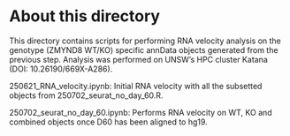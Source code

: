 # About this directory

This directory contains scripts for performing RNA velocity analysis on the genotype (ZMYND8 WT/KO) specific annData objects generated from the previous step. Analysis was performed on UNSW’s HPC cluster Katana (DOI: 10.26190/669X-A286).

250621_RNA_velocity.ipynb: Initial RNA velocity with all the subsetted objects from 250702_seurat_no_day_60.R. 

250702_seurat_no_day_60.ipynb: Performs RNA velocity on WT, KO and combined objects once D60 has been aligned to hg19.
